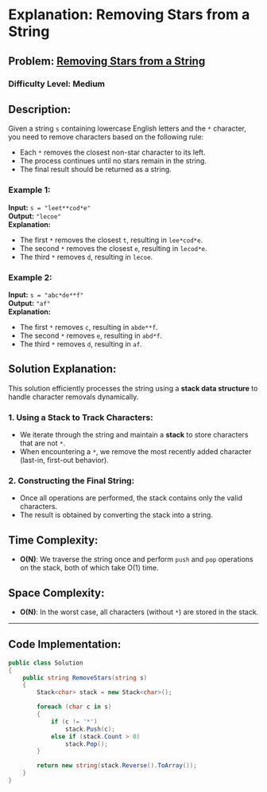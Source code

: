 # **Explanation: Removing Stars from a String**

## **Problem:** [Removing Stars from a String](https://leetcode.com/problems/removing-stars-from-a-string/)

### Difficulty Level: Medium 

## **Description:**  
Given a string `s` containing lowercase English letters and the `*` character, you need to remove characters based on the following rule:
- Each `*` removes the closest non-star character to its left. 
- The process continues until no stars remain in the string.
- The final result should be returned as a string.

### **Example 1:** 
**Input:** `s = "leet**cod*e"`  
**Output:** `"lecoe"`  
**Explanation:**   
- The first `*` removes the closest `t`, resulting in `lee*cod*e`.
- The second `*` removes the closest `e`, resulting in `lecod*e`.
- The third `*` removes `d`, resulting in `lecoe`.

### **Example 2:**
**Input:** `s = "abc*de**f"`  
**Output:** `"af"`  
**Explanation:**  
- The first `*` removes `c`, resulting in `abde**f`.
- The second `*` removes `e`, resulting in `abd*f`.
- The third `*` removes `d`, resulting in `af`.

## **Solution Explanation:**
This solution efficiently processes the string using a **stack data structure** to handle character removals dynamically.

### **1. Using a Stack to Track Characters:**
- We iterate through the string and maintain a **stack** to store characters that are not `*`.
- When encountering a `*`, we remove the most recently added character (last-in, first-out behavior).

### **2. Constructing the Final String:**
- Once all operations are performed, the stack contains only the valid characters.
- The result is obtained by converting the stack into a string.

## **Time Complexity:**
- **O(N)**: We traverse the string once and perform `push` and `pop` operations on the stack, both of which take O(1) time.

## **Space Complexity:**
- **O(N)**: In the worst case, all characters (without `*`) are stored in the stack.

---

## **Code Implementation:**
```csharp
public class Solution 
{
    public string RemoveStars(string s) 
    {
        Stack<char> stack = new Stack<char>();

        foreach (char c in s) 
        {
            if (c != '*') 
                stack.Push(c);
            else if (stack.Count > 0) 
                stack.Pop();
        }

        return new string(stack.Reverse().ToArray());
    }
}
